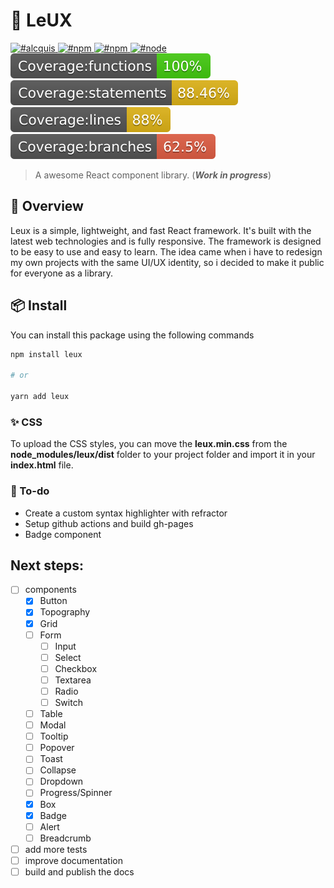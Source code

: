 # 🎨 LeUX

<a href="https://twitter.com/alcquis" target="\_parent">
	<img alt="#alcquis" src="https://img.shields.io/twitter/follow/alcquis?style=social"/>
</a>
<a href="https://www.npmjs.com/package/leux" target="\_parent">
  <img alt="#npm" src="https://img.shields.io/npm/v/leux">
</a>
<a href="https://www.npmjs.com/package/leux" target="\_parent">
  <img alt="#npm" src="https://img.shields.io/npm/dm/leux">
</a>
<a href="https://nodejs.org/en/blog/release/v14.17.3/" target="\_parent">
  <img alt="#node" src="https://img.shields.io/badge/node-%3D%3E14.17.3-purple">
</a>

<div>
	<img src="./coverage/badge-functions.svg">
	<img src="./coverage/badge-statements.svg">
	<img src="./coverage/badge-lines.svg">
	<img src="./coverage/badge-branches.svg">
</div>

> A awesome React component library. (**_Work in progress_**)

## 🎈 Overview

Leux is a simple, lightweight, and fast React framework. It's built with the latest web technologies and is fully responsive.
The framework is designed to be easy to use and easy to learn.
The idea came when i have to redesign my own projects with the same UI/UX identity, so i decided to make it public for everyone as a library.

## 📦 Install

You can install this package using the following commands

```bash
npm install leux

# or

yarn add leux
```

### ✨ CSS

To upload the CSS styles, you can move the **leux.min.css** from the **node_modules/leux/dist** folder to your project folder and import it in your **index.html** file.

### 📌 To-do

- Create a custom syntax highlighter with refractor
- Setup github actions and build gh-pages
- Badge component

## Next steps:

- [ ] components
  - [x] Button
  - [x] Topography
  - [x] Grid
  - [ ] Form
    - [ ] Input
    - [ ] Select
    - [ ] Checkbox
    - [ ] Textarea
    - [ ] Radio
    - [ ] Switch
  - [ ] Table
  - [ ] Modal
  - [ ] Tooltip
  - [ ] Popover
  - [ ] Toast
  - [ ] Collapse
  - [ ] Dropdown
  - [ ] Progress/Spinner
  - [x] Box
  - [X] Badge
  - [ ] Alert
  - [ ] Breadcrumb
- [ ] add more tests
- [ ] improve documentation
- [ ] build and publish the docs
